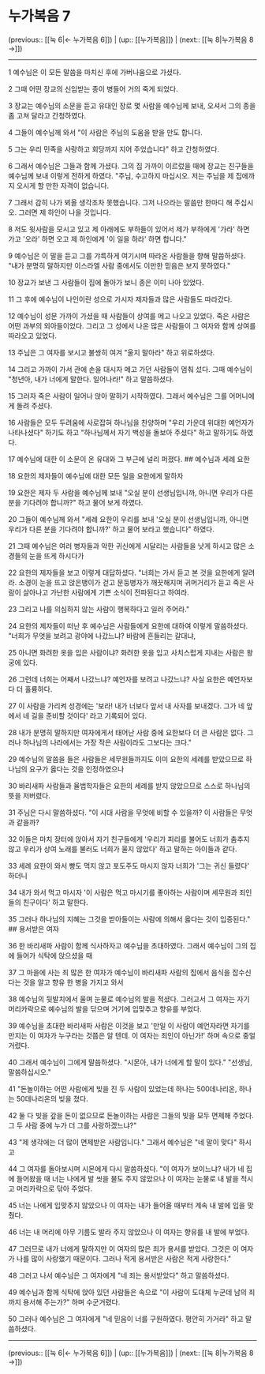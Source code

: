 # 누가복음 7

(previous:: [[눅 6|← 누가복음 6]]) | (up:: [[누가복음]]) | (next:: [[눅 8|누가복음 8 →]])

***




1 
예수님은 이 모든 말씀을 마치신 후에 가버나움으로 가셨다. 



2 
그때 어떤 장교의 신임받는 종이 병들어 거의 죽게 되었다. 



3 
장교는 예수님의 소문을 듣고 유대인 장로 몇 사람을 예수님께 보내, 오셔서 그의 종을 좀 고쳐 달라고 간청하였다. 



4 
그들이 예수님께 와서 "이 사람은 주님의 도움을 받을 만도 합니다. 



5 
그는 우리 민족을 사랑하고 회당까지 지어 주었습니다" 하고 간청하였다. 



6 
그래서 예수님은 그들과 함께 가셨다. 그의 집 가까이 이르렀을 때에 장교는 친구들을 예수님께 보내 이렇게 전하게 하였다. "주님, 수고하지 마십시오. 저는 주님을 제 집에까지 오시게 할 만한 자격이 없습니다. 



7 
그래서 감히 나가 뵈올 생각조차 못했습니다. 그저 나으라는 말씀만 한마디 해 주십시오. 그러면 제 하인이 나을 것입니다. 



8 
저도 윗사람을 모시고 있고 제 아래에도 부하들이 있어서 제가 부하에게 '가라' 하면 가고 '오라' 하면 오고 제 하인에게 '이 일을 하라' 하면 합니다." 



9 
예수님은 이 말을 듣고 그를 갸륵하게 여기시며 따라온 사람들을 향해 말씀하셨다. "내가 분명히 말하지만 이스라엘 사람 중에서도 이만한 믿음은 보지 못하였다." 



10 
장교가 보낸 그 사람들이 집에 돌아가 보니 종은 이미 나아 있었다. 



11 
그 후에 예수님이 나인이란 성으로 가시자 제자들과 많은 사람들도 따라갔다. 



12 
예수님이 성문 가까이 가셨을 때 사람들이 상여를 메고 나오고 있었다. 죽은 사람은 어떤 과부의 외아들이었다. 그리고 그 성에서 나온 많은 사람들이 그 여자와 함께 상여를 따라오고 있었다. 



13 
주님은 그 여자를 보시고 불쌍히 여겨 "울지 말아라" 하고 위로하셨다. 



14 
그리고 가까이 가서 관에 손을 대시자 메고 가던 사람들이 멈춰 섰다. 그때 예수님이 "청년아, 내가 너에게 말한다. 일어나라!" 하고 말씀하셨다. 



15 
그러자 죽은 사람이 일어나 앉아 말하기 시작하였다. 그래서 예수님은 그를 어머니에게 돌려 주셨다. 



16 
사람들은 모두 두려움에 사로잡혀 하나님을 찬양하며 "우리 가운데 위대한 예언자가 나타나셨다" 하기도 하고 "하나님께서 자기 백성을 돌보아 주셨다" 하고 말하기도 하였다. 



17 
예수님에 대한 이 소문이 온 유대와 그 부근에 널리 퍼졌다. ## 예수님과 세례 요한 



18 
요한의 제자들이 예수님에 대한 모든 일을 요한에게 말하자 



19 
요한은 제자 두 사람을 예수님께 보내 "오실 분이 선생님입니까, 아니면 우리가 다른 분을 기다려야 합니까?" 하고 물어 보게 하였다. 



20 
그들이 예수님께 와서 "세례 요한이 우리를 보내 '오실 분이 선생님입니까, 아니면 우리가 다른 분을 기다려야 합니까?' 하고 물어 보라고 했습니다" 하였다. 



21 
그때 예수님은 여러 병자들과 악한 귀신에게 시달리는 사람들을 낫게 하시고 많은 소경들의 눈을 뜨게 하시다가 



22 
요한의 제자들을 보고 이렇게 대답하셨다. "너희는 가서 듣고 본 것을 요한에게 알려라. 소경이 눈을 뜨고 앉은뱅이가 걷고 문둥병자가 깨끗해지며 귀머거리가 듣고 죽은 사람이 살아나고 가난한 사람에게 기쁜 소식이 전파된다고 하여라. 



23 
그리고 나를 의심하지 않는 사람이 행복하다고 일러 주어라." 



24 
요한의 제자들이 떠난 후 예수님은 사람들에게 요한에 대하여 이렇게 말씀하셨다. "너희가 무엇을 보려고 광야에 나갔느냐? 바람에 흔들리는 갈대냐, 



25 
아니면 화려한 옷을 입은 사람이냐? 화려한 옷을 입고 사치스럽게 지내는 사람은 왕궁에 있다. 



26 
그런데 너희는 어째서 나갔느냐? 예언자를 보려고 나갔느냐? 사실 요한은 예언자보다 더 훌륭하다. 



27 
이 사람을 가리켜 성경에는 '보라! 내가 너보다 앞서 내 사자를 보내겠다. 그가 네 앞에서 네 길을 준비할 것이다' 라고 기록되어 있다. 



28 
내가 분명히 말하지만 여자에게서 태어난 사람 중에 요한보다 더 큰 사람은 없다. 그러나 하나님의 나라에서는 가장 작은 사람이라도 그보다는 크다." 



29 
예수님의 말씀을 들은 사람들은 세무원들까지도 이미 요한의 세례를 받았으므로 하나님의 요구가 옳다는 것을 인정하였으나 



30 
바리새파 사람들과 율법학자들은 요한의 세례를 받지 않았으므로 스스로 하나님의 뜻을 저버렸다. 



31 
주님은 다시 말씀하셨다. "이 시대 사람을 무엇에 비할 수 있을까? 이 사람들은 무엇과 같을까? 



32 
이들은 마치 장터에 앉아서 자기 친구들에게 '우리가 피리를 불어도 너희가 춤추지 않고 우리가 상여 노래를 불러도 너희가 울지 않았다' 하고 말하는 아이들과 같다. 



33 
세례 요한이 와서 빵도 먹지 않고 포도주도 마시지 않자 너희가 '그는 귀신 들렸다' 하더니 



34 
내가 와서 먹고 마시자 '이 사람은 먹고 마시기를 좋아하는 사람이며 세무원과 죄인들의 친구이다' 하고 말한다. 



35 
그러나 하나님의 지혜는 그것을 받아들이는 사람에 의해서 옳다는 것이 입증된다." ## 용서받은 여자 



36 
한 바리새파 사람이 함께 식사하자고 예수님을 초대하였다. 그래서 예수님이 그의 집에 들어가 식탁에 앉으셨을 때 



37 
그 마을에 사는 죄 많은 한 여자가 예수님이 바리새파 사람의 집에서 음식을 잡수신다는 것을 알고 향유 한 병을 가지고 와서 



38 
예수님의 뒷발치에서 울며 눈물로 예수님의 발을 적셨다. 그러고서 그 여자는 자기 머리카락으로 예수님의 발을 닦으며 거기에 입맞추고 향유를 부었다. 



39 
예수님을 초대한 바리새파 사람은 이것을 보고 '만일 이 사람이 예언자라면 자기를 만지는 이 여자가 누구라는 것쯤은 알 텐데. 이 여자는 죄인이 아닌가!' 하며 속으로 중얼거렸다. 



40 
그래서 예수님이 그에게 말씀하셨다. "시몬아, 내가 너에게 할 말이 있다." "선생님, 말씀하십시오." 



41 
"돈놀이하는 어떤 사람에게 빚을 진 두 사람이 있었는데 하나는 500데나리온, 하나는 50데나리온의 빚을 졌다. 



42 
둘 다 빚을 갚을 돈이 없으므로 돈놀이하는 사람은 그들의 빚을 모두 면제해 주었다. 그 두 사람 중에 누가 더 그를 사랑하겠느냐?" 



43 
"제 생각에는 더 많이 면제받은 사람입니다." 그래서 예수님은 "네 말이 맞다" 하시고 



44 
그 여자를 돌아보시며 시몬에게 다시 말씀하셨다. "이 여자가 보이느냐? 내가 네 집에 들어왔을 때 너는 나에게 발 씻을 물도 주지 않았으나 이 여자는 눈물로 내 발을 적시고 머리카락으로 닦아 주었다. 



45 
너는 나에게 입맞추지 않았으나 이 여자는 내가 들어올 때부터 계속 내 발에 입을 맞췄다. 



46 
너는 내 머리에 아무 기름도 발라 주지 않았으나 이 여자는 향유를 내 발에 부었다. 



47 
그러므로 내가 너에게 말하지만 이 여자의 많은 죄가 용서를 받았다. 그것은 이 여자가 나를 많이 사랑했기 때문이다. 그러나 적게 용서받은 사람은 적게 사랑한다." 



48 
그러고 나서 예수님은 그 여자에게 "네 죄는 용서받았다" 하고 말씀하셨다. 



49 
예수님과 함께 식탁에 앉아 있던 사람들은 속으로 "이 사람이 도대체 누군데 남의 죄까지 용서해 주는가?" 하며 수군거렸다. 



50 
그러나 예수님은 그 여자에게 "네 믿음이 너를 구원하였다. 평안히 가거라" 하고 말씀하셨다.

***

(previous:: [[눅 6|← 누가복음 6]]) | (up:: [[누가복음]]) | (next:: [[눅 8|누가복음 8 →]])
